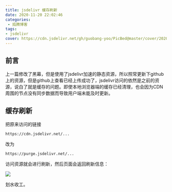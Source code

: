 ```yaml
---
title: jsdelivr 缓存刷新
date: 2020-11-20 22:02:46
categories:
 - 捣腾博客
tags:
- jsdelivr
cover: https://cdn.jsdelivr.net/gh/guobang-yoo/PicBed@master/cover/20201116160039.png
---
```


## 前言

​	上一篇修改了黑幕，但是使用了jsdelivr加速的静态资源，所以照常更新下github上的资源，但是github上查看已经上传成功了，jsdelivr访问的依然是之前的资源，说白了就是缓存的问题。即使本地浏览器端的缓存已经清理，也会因为CDN周围的节点没有同步数据而导致用户端未能及时更新。

## 缓存刷新

把原来访问的链接

`https://cdn.jsdelivr.net/...`

改为

`https://purge.jsdelivr.net/...`

访问资源就会进行刷新，然后页面会返回刷新信息：

![](https://cdn.jsdelivr.net/gh/guobang-yoo/PicBed@master/artical/20201120222419.png)

<span class='heimu'>划水</span>收工。